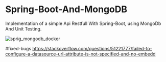 # Spring-Boot-And-MongoDB

Implementation of a simple Api Restfull With Spring-Boot, using MongoDb And Unit Testing.


![sprig_mongodb_docker](https://user-images.githubusercontent.com/22649602/165154732-18327c46-3135-4d38-ad27-f45101955b34.jpg)


#fixed-bugs
https://stackoverflow.com/questions/51221777/failed-to-configure-a-datasource-url-attribute-is-not-specified-and-no-embedd


